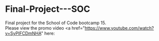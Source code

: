 # Final-Project---SOC
Final project for the School of Code bootcamp 15.
<br>
Please view the promo video <a href="https://www.youtube.com/watch?v=SyPIFCDmNHA" </a> here: 
